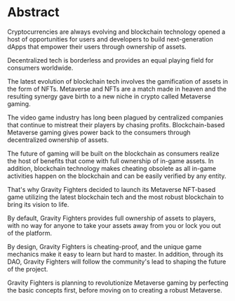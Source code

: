 # Abstract

Cryptocurrencies are always evolving and blockchain technology opened a host of opportunities for users and developers to build next-generation dApps that empower their users through ownership of assets.

Decentralized tech is borderless and provides an equal playing field for consumers worldwide.

The latest evolution of blockchain tech involves the gamification of assets in the form of NFTs. Metaverse and NFTs are a match made in heaven and the resulting synergy gave birth to a new niche in crypto called Metaverse gaming.

The video game industry has long been plagued by centralized companies that continue to mistreat their players by chasing profits. Blockchain-based Metaverse gaming gives power back to the consumers through decentralized ownership of assets.

The future of gaming will be built on the blockchain as consumers realize the host of benefits that come with full ownership of in-game assets. In addition, blockchain technology makes cheating obsolete as all in-game activities happen on the blockchain and can be easily verified by any entity.

That's why Gravity Fighters decided to launch its Metaverse NFT-based game utilizing the latest blockchain tech and the most robust blockchain to bring its vision to life.

By default, Gravity Fighters provides full ownership of assets to players, with no way for anyone to take your assets away from you or lock you out of the platform.

By design, Gravity Fighters is cheating-proof, and the unique game mechanics make it easy to learn but hard to master. In addition, through its DAO, Gravity Fighters will follow the community's lead to shaping the future of the project.

Gravity Fighters is planning to revolutionize Metaverse gaming by perfecting the basic concepts first, before moving on to creating a robust Metaverse.

